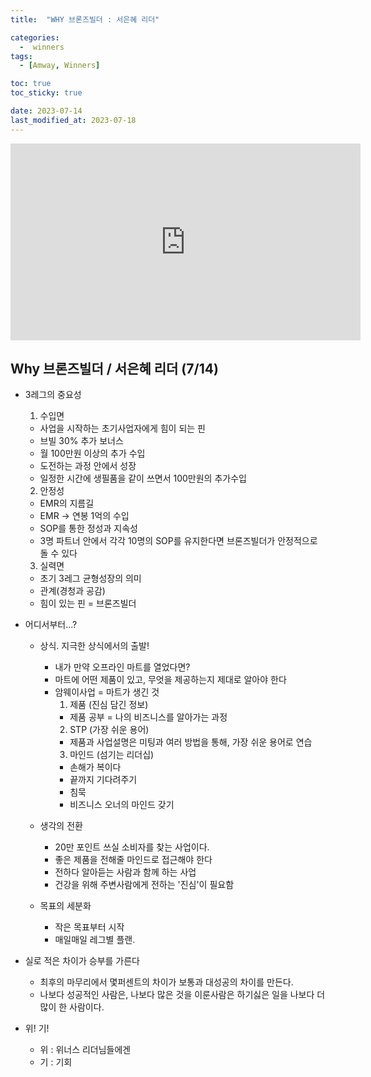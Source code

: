 ```yaml
---
title:  "WHY 브론즈빌더 : 서은혜 리더" 

categories:
  -  winners
tags:
  - [Amway, Winners]

toc: true
toc_sticky: true

date: 2023-07-14
last_modified_at: 2023-07-18
---
```



<iframe width="560" height="315" src="https://www.youtube.com/embed/wutSHJMnz8o" title="YouTube video player" frameborder="0" allow="accelerometer; autoplay; clipboard-write; encrypted-media; gyroscope; picture-in-picture; web-share" allowfullscreen></iframe>


## Why 브론즈빌더 / 서은혜 리더 (7/14)

+ 3레그의 중요성
  1. 수입면
    - 사업을 시작하는 초기사업자에게 힘이 되는 핀
    - 브빌 30% 추가 보너스
    - 월 100만원 이상의 추가 수입
    - 도전하는 과정 안에서 성장
    - 일정한 시간에 생필품을 같이 쓰면서 100만원의 추가수입
  2. 안정성
    - EMR의 지름길
    - EMR -> 연봉 1억의 수입
    - SOP를 통한 정성과 지속성
    - 3명 파트너 안에서 각각 10명의 SOP를 유지한다면 브론즈빌더가 안정적으로 돌 수 있다
  3. 실력면
    - 초기 3레그 균형성장의 의미
    - 관계(경청과 공감)
    - 힘이 있는 핀 = 브론즈빌더

+ 어디서부터...?
  + 상식. 지극한 상식에서의 출발!
    - 내가 만약 오프라인 마트를 열었다면?
    - 마트에 어떤 제품이 있고, 무엇을 제공하는지 제대로 알아야 한다
    - 암웨이사업 = 마트가 생긴 것
      1. 제품 (진심 담긴 정보)
        - 제품 공부 = 나의 비즈니스를 알아가는 과정
      2. STP (가장 쉬운 용어)
        - 제품과 사업설명은 미팅과 여러 방법을 통해, 가장 쉬운 용어로 연습
      3. 마인드 (섬기는 리더십)
        - 손해가 복이다
        - 끝까지 기다려주기
        - 침묵
        - 비즈니스 오너의 마인드 갖기

  + 생각의 전환
    - 20만 포인트 쓰실 소비자를 찾는 사업이다.
    - 좋은 제품을 전해줄 마인드로 접근해야 한다
    - 전하다 알아듣는 사람과 함께 하는 사업
    - 건강을 위해 주변사람에게 전하는 '진심'이 필요함

  + 목표의 세분화
    - 작은 목표부터 시작
    - 매일매일 레그별 플랜.

+ 실로 적은 차이가 승부를 가른다
  - 최후의 마무리에서 몇퍼센트의 차이가 보통과 대성공의 차이를 만든다.
  - 나보다 성공적인 사람은, 나보다 많은 것을 이룬사람은 하기싫은 일을 나보다 더 많이 한 사람이다.

+ 위! 기!
  - 위 : 위너스 리더님들에겐
  - 기 : 기회
